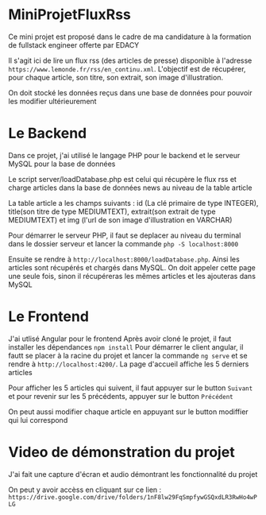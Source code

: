 # MiniProjetFluxRss

Ce mini projet est proposé dans le cadre de ma candidature à la formation de fullstack engineer offerte par EDACY

Il s'agit ici de lire un flux rss (des articles de presse) disponible à l'adresse `https://www.lemonde.fr/rss/en_continu.xml`. L'objectif est de récupérer, pour chaque article, son titre, son extrait, son image d'illustration.

On doit stocké les données reçus dans une base de données pour pouvoir les modifier ultérieurement

# Le Backend

Dans ce projet, j'ai utilisé le langage PHP pour le backend et le serveur MySQL pour la base de données

Le script server/loadDatabase.php est celui qui récupère le flux rss et charge articles dans la base de données news au niveau de la table article

La table article a les champs suivants : id (La clé primaire de type INTEGER), title(son titre de type MEDIUMTEXT), extrait(son extrait de type MEDIUMTEXT) et img (l'url de son image d'illustration en VARCHAR)

Pour démarrer le serveur PHP, il faut se deplacer au niveau du terminal dans le dossier serveur et lancer la commande `php -S localhost:8000`

Ensuite se rendre à `http://localhost:8000/loadDatabase.php`. Ainsi les articles sont récupérés et chargés dans MySQL. On doit appeler cette page une seule fois, sinon il récupéreras les mêmes articles et les ajouteras dans MySQL

# Le Frontend

J'ai utlisé Angular pour le frontend
Après avoir cloné le projet, il faut installer les dépendances `npm install`
Pour démarrer le client angular, il fautt se placer à la racine du projet et lancer la commande `ng serve` et se rendre à `http://localhost:4200/`. La page d'accueil affiche les 5 derniers articles

Pour afficher les 5 articles qui suivent, il faut appuyer sur le button `Suivant` et pour revenir sur les 5 précédents, appuyer sur le button `Précédent`

On peut aussi modifier chaque article en appuyant sur le button modiffier qui lui correspond

# Video de démonstration du projet

J'ai fait une capture d'écran et audio démontrant les fonctionnalité du projet

On peut y avoir accèss en cliquant sur ce lien : `https://drive.google.com/drive/folders/1nF8lw29FqSmpfywGSQxdLR3RwHo4wPLG`
